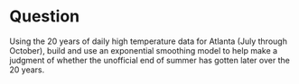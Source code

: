 # Question
Using the 20 years of daily high temperature data for Atlanta (July through October), build and use an exponential smoothing model to help make a judgment of whether the unofficial end of summer has gotten later over the 20 years.



